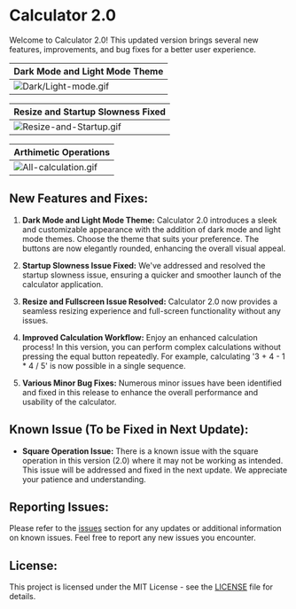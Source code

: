 # Calculator 2.0

Welcome to Calculator 2.0! This updated version brings several new features, improvements, and bug fixes for a better user experience.

| Dark Mode and Light Mode Theme |
| --- |
| ![Dark/Light-mode.gif](https://i.postimg.cc/VNSp2wtv/Dark-mode.gif) |

| Resize and Startup Slowness Fixed |
| --- |
| ![Resize-and-Startup.gif](https://i.postimg.cc/wMNXLWnw/Resize-and-Startup.gif) |

| Arthimetic Operations |
| --- |
| ![All-calculation.gif](https://i.postimg.cc/ydSY8FCh/All-calculation.gif) |

## New Features and Fixes:

1. **Dark Mode and Light Mode Theme:**
   Calculator 2.0 introduces a sleek and customizable appearance with the addition of dark mode and light mode themes. Choose the theme that suits your preference. The buttons are now elegantly rounded, enhancing the overall visual appeal.

2. **Startup Slowness Issue Fixed:**
   We've addressed and resolved the startup slowness issue, ensuring a quicker and smoother launch of the calculator application.

3. **Resize and Fullscreen Issue Resolved:**
   Calculator 2.0 now provides a seamless resizing experience and full-screen functionality without any issues.

4. **Improved Calculation Workflow:**
   Enjoy an enhanced calculation process! In this version, you can perform complex calculations without pressing the equal button repeatedly. For example, calculating '3 + 4 - 1 * 4 / 5' is now possible in a single sequence.

5. **Various Minor Bug Fixes:**
   Numerous minor issues have been identified and fixed in this release to enhance the overall performance and usability of the calculator.

## Known Issue (To be Fixed in Next Update):

- **Square Operation Issue:**
  There is a known issue with the square operation in this version (2.0) where it may not be working as intended. This issue will be addressed and fixed in the next update. We appreciate your patience and understanding.

## Reporting Issues:
Please refer to the [issues](https://github.com/mohamedshahilshajahan/Calculator/issues) section for any updates or additional information on known issues. Feel free to report any new issues you encounter.

## License:
This project is licensed under the MIT License - see the [LICENSE](LICENSE) file for details.
